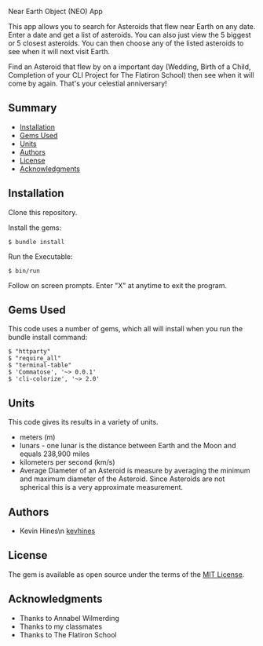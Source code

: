 Near Earth Object (NEO) App

This app allows you to search for Asteroids that flew near Earth on any date. Enter a date and get a list of asteroids. You can also just view the 5 biggest or 5 closest asteroids. You can then choose any of the listed asteroids to see when it will next visit Earth.

Find an Asteroid that flew by on a important day (Wedding, Birth of a Child, Completion of your CLI Project for The Flatiron School) then see when it will come by again. That's your celestial anniversary!

## Summary

  - [Installation](#Installation)
  - [Gems Used](#gems-used)
  - [Units](#units)  
  - [Authors](#authors)
  - [License](#license)
  - [Acknowledgments](#acknowledgments)

## Installation

Clone this repository.

Install the gems:

    $ bundle install

Run the Executable:

    $ bin/run

Follow on screen prompts. Enter "X" at anytime to exit the program.

## Gems Used

This code uses a number of gems, which all will install when you run the bundle install command:

    $ "httparty"
    $ "require_all"
    $ "terminal-table"
    $ 'Commatose', '~> 0.0.1'
    $ 'cli-colorize', '~> 2.0'

## Units

This code gives its results in a variety of units.

- meters (m)
- lunars - one lunar is the distance between Earth and the Moon and equals 238,900 miles
- kilometers per second (km/s)
- Average Diameter of an Asteroid is measure by averaging the minimum and maximum diameter of the Asteroid. Since Asteroids are not spherical this is a very approximate measurement.


## Authors

  - Kevin Hines\n
    [kevhines](https://github.com/kevhines/)

## License

The gem is available as open source under the terms of the [MIT License](LICENSE.md).

## Acknowledgments

- Thanks to Annabel Wilmerding
- Thanks to my classmates
- Thanks to The Flatiron School